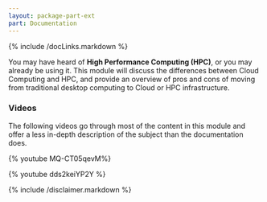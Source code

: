 ```yaml
---
layout: package-part-ext
part: Documentation
---
```


{% include /docLinks.markdown %}

You may have heard of **High Performance Computing (HPC)**, or you may already be using it. This module will discuss the differences between Cloud Computing and HPC, and provide an overview of pros and cons of moving from traditional desktop computing to Cloud or HPC infrastructure.

### Videos

The following videos go through most of the content in this module and offer a less in-depth description of the subject than the documentation does.


{% youtube MQ-CT05qevM%}

{% youtube dds2keiYP2Y %}




{% include /disclaimer.markdown %}


